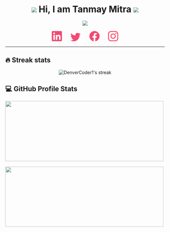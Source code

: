 <h1 align="center">
	<img src="https://media.giphy.com/media/KqTUO9OHgAW3jhp9JZ/giphy.gif" width="50">
	Hi, I am Tanmay Mitra
	<img src="https://media.giphy.com/media/3ohhwMDyS6rv3sB8yI/giphy.gif" width="50">
</h1>

<!-- Typing Intro Section -->
<p align="center">
	<img src="https://readme-typing-svg.herokuapp.com?font=Ubuntu&size=25&duration=6000&color=F24A72&background=77BAFF00&center=true&vCenter=true&lines=I+am+a+Full+Stack+Web+Developer..;I+am+a+Competitive+Programmer..">
</p>

<!-- Social icons section -->
<p align="center">
	<a href="https://www.linkedin.com/in/itstanmaymitra/"><img width="32px" target="_blank" alt="Linkedin" title="Linkedin" src="./images/linkedin.png"/></a>
	&#8287;&#8287;&#8287;&#8287;&#8287;
	<a href="https://twitter.com/itstanmaymitra"><img width="32px" target="_blank" alt="Twitter" title="Twitter" src="./images/twitter.png"/></a>
	&#8287;&#8287;&#8287;&#8287;&#8287;
	<a href="https://www.facebook.com/itstanmaymitra/" alt="Facebook" title="Facebook"><img width="32px" target="_blank" src="./images/facebook.png"/></a>
	&#8287;&#8287;&#8287;&#8287;&#8287;
	<a href="https://www.instagram.com/itstanmaymitra/"><img width="32px" target="_blank" alt="Instagram" title="Instagram" src="./images/instagram.png"></a>
</p>

<hr/>

## 🔥 Streak stats
<p align="center">
	<img title="🔥 Get streak stats for your profile at git.io/streak-stats" alt="DenverCoder1's streak" src="https://github-readme-streak-stats.herokuapp.com/?user=itstanmaymitra&theme=monokai-metallian&hide_border=true"/>
</p>


## 💻 GitHub Profile Stats
<p align="left">
	<img src="https://github-readme-stats.vercel.app/api?username=itstanmaymitra&show_icons=true&theme=monokai&bg_color=1F222E&title_color=F24A72&icon_color=F8D866&hide_border=true" height="190px" width="500px">
</p>
<p align="left">
	<img src="https://github-readme-stats.vercel.app/api/top-langs/?username=itstanmaymitra&layout=compact&theme=monokai&bg_color=1F222E&title_color=F24A72&icon_color=F8D866&hide_border=true" height="190px" width="500px">
</p>

